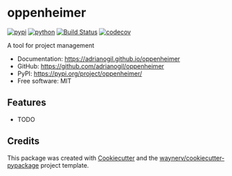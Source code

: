 # oppenheimer


[![pypi](https://img.shields.io/pypi/v/oppenheimer.svg)](https://pypi.org/project/oppenheimer/)
[![python](https://img.shields.io/pypi/pyversions/oppenheimer.svg)](https://pypi.org/project/oppenheimer/)
[![Build Status](https://github.com/adrianogil/oppenheimer/actions/workflows/dev.yml/badge.svg)](https://github.com/adrianogil/oppenheimer/actions/workflows/dev.yml)
[![codecov](https://codecov.io/gh/adrianogil/oppenheimer/branch/main/graphs/badge.svg)](https://codecov.io/github/adrianogil/oppenheimer)



A tool for project management


* Documentation: <https://adrianogil.github.io/oppenheimer>
* GitHub: <https://github.com/adrianogil/oppenheimer>
* PyPI: <https://pypi.org/project/oppenheimer/>
* Free software: MIT


## Features

* TODO

## Credits

This package was created with [Cookiecutter](https://github.com/audreyr/cookiecutter) and the [waynerv/cookiecutter-pypackage](https://github.com/waynerv/cookiecutter-pypackage) project template.
